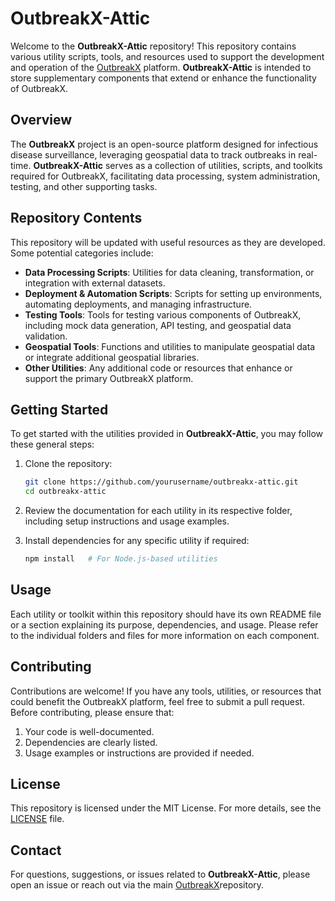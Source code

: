 # OutbreakX-Attic

Welcome to the **OutbreakX-Attic** repository! This repository contains various utility scripts, tools, and resources used to support the development and operation of the [OutbreakX](https://github.com/yourusername/outbreakx) platform. **OutbreakX-Attic** is intended to store supplementary components that extend or enhance the functionality of OutbreakX.

## Overview

The **OutbreakX** project is an open-source platform designed for infectious disease surveillance, leveraging geospatial data to track outbreaks in real-time. **OutbreakX-Attic** serves as a collection of utilities, scripts, and toolkits required for OutbreakX, facilitating data processing, system administration, testing, and other supporting tasks.

## Repository Contents

This repository will be updated with useful resources as they are developed. Some potential categories include:

- **Data Processing Scripts**: Utilities for data cleaning, transformation, or integration with external datasets.
- **Deployment & Automation Scripts**: Scripts for setting up environments, automating deployments, and managing infrastructure.
- **Testing Tools**: Tools for testing various components of OutbreakX, including mock data generation, API testing, and geospatial data validation.
- **Geospatial Tools**: Functions and utilities to manipulate geospatial data or integrate additional geospatial libraries.
- **Other Utilities**: Any additional code or resources that enhance or support the primary OutbreakX platform.

## Getting Started

To get started with the utilities provided in **OutbreakX-Attic**, you may follow these general steps:

1. Clone the repository:
   ```bash
   git clone https://github.com/yourusername/outbreakx-attic.git
   cd outbreakx-attic
   ```

2. Review the documentation for each utility in its respective folder, including setup instructions and usage examples.

3. Install dependencies for any specific utility if required:
   ```bash
   npm install   # For Node.js-based utilities
   ```

## Usage

Each utility or toolkit within this repository should have its own README file or a section explaining its purpose, dependencies, and usage. Please refer to the individual folders and files for more information on each component.

## Contributing

Contributions are welcome! If you have any tools, utilities, or resources that could benefit the OutbreakX platform, feel free to submit a pull request. Before contributing, please ensure that:

1. Your code is well-documented.
2. Dependencies are clearly listed.
3. Usage examples or instructions are provided if needed.

## License

This repository is licensed under the MIT License. For more details, see the [LICENSE](LICENSE) file.

## Contact

For questions, suggestions, or issues related to **OutbreakX-Attic**, please open an issue or reach out via the main [OutbreakX](https://github.com/SixthFlow-Reserach-OS/OutbreakX/)repository.
